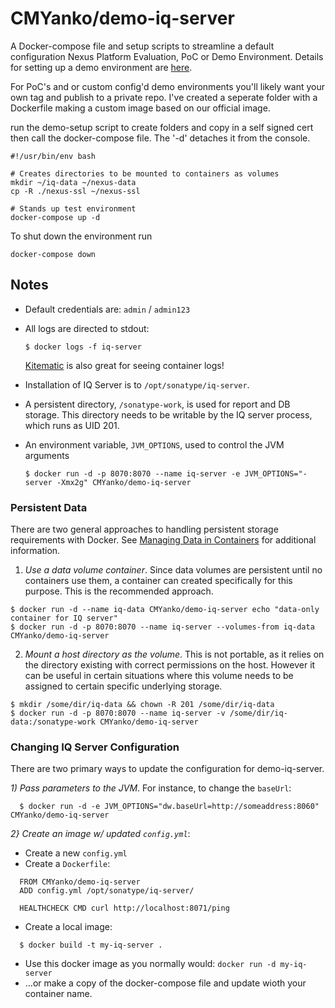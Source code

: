# CMYanko/demo-iq-server

A Docker-compose file and setup scripts to streamline a default configuration Nexus Platform Evaluation, PoC or Demo Environment.  Details for setting up a demo environment are [here](https://github.com/CMYanko/demo-iq-server/blob/master/DEMO_ENV.md).

For PoC's and or custom config'd demo environments you'll likely want your own tag and publish to a private repo. I've created a seperate folder with a Dockerfile making a custom image based on our official image.

run the demo-setup script to create folders and copy in a self signed cert then call the docker-compose file. The '-d' detaches it from the console.

```
#!/usr/bin/env bash

# Creates directories to be mounted to containers as volumes
mkdir ~/iq-data ~/nexus-data
cp -R ./nexus-ssl ~/nexus-ssl

# Stands up test environment
docker-compose up -d
```

To shut down the environment run

```
docker-compose down
```


## Notes

* Default credentials are: `admin` / `admin123`

* All logs are directed to stdout:

  ```
  $ docker logs -f iq-server
  ```
    [Kitematic](https://kitematic.com/) is also great for seeing container logs!
  
* Installation of IQ Server is to `/opt/sonatype/iq-server`.  

* A persistent directory, `/sonatype-work`, is used for report and DB storage.
  This directory needs to be writable by the IQ server process, which runs as
  UID 201.

* An environment variable, `JVM_OPTIONS`, used to control the JVM arguments

  ```
  $ docker run -d -p 8070:8070 --name iq-server -e JVM_OPTIONS="-server -Xmx2g" CMYanko/demo-iq-server
  ```


### Persistent Data

There are two general approaches to handling persistent storage requirements
with Docker. See [Managing Data in Containers](https://docs.docker.com/userguide/dockervolumes/)
for additional information.

  1. *Use a data volume container*.  Since data volumes are persistent
  until no containers use them, a container can created specifically for 
  this purpose.  This is the recommended approach.  

  ```
  $ docker run -d --name iq-data CMYanko/demo-iq-server echo "data-only container for IQ server"
  $ docker run -d -p 8070:8070 --name iq-server --volumes-from iq-data CMYanko/demo-iq-server
  ```

  2. *Mount a host directory as the volume*.  This is not portable, as it
  relies on the directory existing with correct permissions on the host.
  However it can be useful in certain situations where this volume needs
  to be assigned to certain specific underlying storage.  

  ```
  $ mkdir /some/dir/iq-data && chown -R 201 /some/dir/iq-data
  $ docker run -d -p 8070:8070 --name iq-server -v /some/dir/iq-data:/sonatype-work CMYanko/demo-iq-server
  ```

### Changing IQ Server Configuration

There are two primary ways to update the configuration for demo-iq-server. 

*1) Pass parameters to the JVM*.  For instance, to change the `baseUrl`:

```
  $ docker run -d -e JVM_OPTIONS="dw.baseUrl=http://someaddress:8060" CMYanko/demo-iq-server
```

*2} Create an image w/ updated `config.yml`*:

* Create a new `config.yml`
* Create a `Dockerfile`:
```
  FROM CMYanko/demo-iq-server
  ADD config.yml /opt/sonatype/iq-server/
  
  HEALTHCHECK CMD curl http://localhost:8071/ping
```
* Create a local image:
```
  $ docker build -t my-iq-server .
```
* Use this docker image as you normally would: `docker run -d my-iq-server`
* ...or make a copy of the docker-compose file and update wioth your container name.


